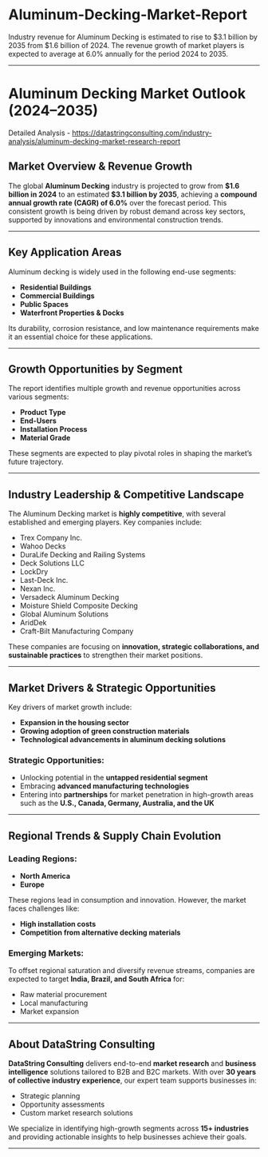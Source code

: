 # Aluminum-Decking-Market-Report

Industry revenue for Aluminum Decking is estimated to rise to $3.1 billion by 2035 from $1.6 billion of 2024. The revenue growth of market players is expected to average at 6.0% annually for the period 2024 to 2035.

---

# **Aluminum Decking Market Outlook (2024–2035)**

Detailed Analysis - https://datastringconsulting.com/industry-analysis/aluminum-decking-market-research-report

## **Market Overview & Revenue Growth**

The global **Aluminum Decking** industry is projected to grow from **\$1.6 billion in 2024** to an estimated **\$3.1 billion by 2035**, achieving a **compound annual growth rate (CAGR) of 6.0%** over the forecast period. This consistent growth is being driven by robust demand across key sectors, supported by innovations and environmental construction trends.

---

## **Key Application Areas**

Aluminum decking is widely used in the following end-use segments:

* **Residential Buildings**
* **Commercial Buildings**
* **Public Spaces**
* **Waterfront Properties & Docks**

Its durability, corrosion resistance, and low maintenance requirements make it an essential choice for these applications.

---

## **Growth Opportunities by Segment**

The report identifies multiple growth and revenue opportunities across various segments:

* **Product Type**
* **End-Users**
* **Installation Process**
* **Material Grade**

These segments are expected to play pivotal roles in shaping the market’s future trajectory.

---

## **Industry Leadership & Competitive Landscape**

The Aluminum Decking market is **highly competitive**, with several established and emerging players. Key companies include:

* Trex Company Inc.
* Wahoo Decks
* DuraLife Decking and Railing Systems
* Deck Solutions LLC
* LockDry
* Last-Deck Inc.
* Nexan Inc.
* Versadeck Aluminum Decking
* Moisture Shield Composite Decking
* Global Aluminum Solutions
* AridDek
* Craft-Bilt Manufacturing Company

These companies are focusing on **innovation, strategic collaborations, and sustainable practices** to strengthen their market positions.

---

## **Market Drivers & Strategic Opportunities**

Key drivers of market growth include:

* **Expansion in the housing sector**
* **Growing adoption of green construction materials**
* **Technological advancements in aluminum decking solutions**

### **Strategic Opportunities:**

* Unlocking potential in the **untapped residential segment**
* Embracing **advanced manufacturing technologies**
* Entering into **partnerships** for market penetration in high-growth areas such as the **U.S., Canada, Germany, Australia, and the UK**

---

## **Regional Trends & Supply Chain Evolution**

### **Leading Regions:**

* **North America**
* **Europe**

These regions lead in consumption and innovation. However, the market faces challenges like:

* **High installation costs**
* **Competition from alternative decking materials**

### **Emerging Markets:**

To offset regional saturation and diversify revenue streams, companies are expected to target **India, Brazil, and South Africa** for:

* Raw material procurement
* Local manufacturing
* Market expansion

---

## **About DataString Consulting**

**DataString Consulting** delivers end-to-end **market research** and **business intelligence** solutions tailored to B2B and B2C markets. With over **30 years of collective industry experience**, our expert team supports businesses in:

* Strategic planning
* Opportunity assessments
* Custom market research solutions

We specialize in identifying high-growth segments across **15+ industries** and providing actionable insights to help businesses achieve their goals.

---
